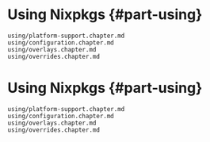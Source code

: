 # Using Nixpkgs {#part-using}

```{=include=} chapters
using/platform-support.chapter.md
using/configuration.chapter.md
using/overlays.chapter.md
using/overrides.chapter.md
```


# Using Nixpkgs {#part-using}

```{=include=} chapters
using/platform-support.chapter.md
using/configuration.chapter.md
using/overlays.chapter.md
using/overrides.chapter.md
```

